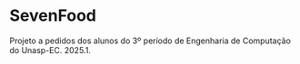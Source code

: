 # SevenFood
Projeto a pedidos dos alunos do 3º período de Engenharia de Computação do Unasp-EC. 2025.1.
